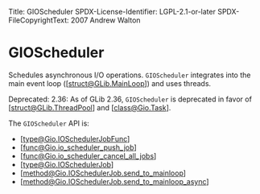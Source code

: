 Title: GIOScheduler
SPDX-License-Identifier: LGPL-2.1-or-later
SPDX-FileCopyrightText: 2007 Andrew Walton

# GIOScheduler

Schedules asynchronous I/O operations. `GIOScheduler` integrates
into the main event loop ([struct@GLib.MainLoop]) and uses threads.

Deprecated: 2.36: As of GLib 2.36, `GIOScheduler` is deprecated in favor of
[struct@GLib.ThreadPool] and [class@Gio.Task].

The `GIOScheduler` API is:
 * [type@Gio.IOSchedulerJobFunc]
 * [func@Gio.io_scheduler_push_job]
 * [func@Gio.io_scheduler_cancel_all_jobs]
 * [type@Gio.IOSchedulerJob]
 * [method@Gio.IOSchedulerJob.send_to_mainloop]
 * [method@Gio.IOSchedulerJob.send_to_mainloop_async]

